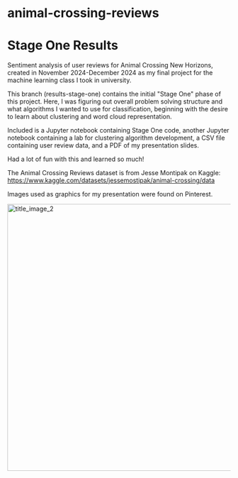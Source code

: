 # animal-crossing-reviews
# Stage One Results
Sentiment analysis of user reviews for Animal Crossing New Horizons, created in November 2024-December 2024 as my final project for the machine learning class I took in university.

This branch (results-stage-one) contains the initial "Stage One" phase of this project. Here, I was figuring out overall problem solving structure and what algorithms I wanted to use for classification, beginning with the desire to learn about clustering and word cloud representation.

Included is a Jupyter notebook containing Stage One code, another Jupyter notebook containing a lab for clustering algorithm development, a CSV file containing user review data, and a PDF of my presentation slides.

Had a lot of fun with this and learned so much!

The Animal Crossing Reviews dataset is from Jesse Montipak on Kaggle: https://www.kaggle.com/datasets/jessemostipak/animal-crossing/data

Images used as graphics for my presentation were found on Pinterest.

<img width="1068" height="602" alt="title_image_2" src="https://github.com/user-attachments/assets/caf4311b-51d5-4277-b828-020a0f93d546" />
